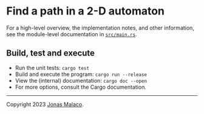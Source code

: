 # Find a path in a 2-D automaton

For a high-level overview, the implementation notes, and other information, see the module-level
documentation in [`src/main.rs`].

[`src/main.rs`]: ./src/main.rs

## Build, test and execute

- Run the unit tests: `cargo test`
- Build and execute the program: `cargo run --release`
- View the (internal) documentation: `cargo doc --open`
- For more options, consult the Cargo documentation.

---

Copyright 2023 [Jonas Malaco].

[Jonas Malaco]: https://github.com/jonasmalacofilho
